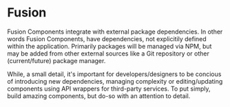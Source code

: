 # Fusion
Fusion Components integrate with external package dependencies. In other words Fusion Components, have dependencies, not explicitily defined within the application. Primarily packages will be managed via NPM, but may be added from other external sources like a Git repository or other (current/future) package manager.

While, a small detail, it's important for developers/designers to be concious of introducing new dependencies, managing complexity or editing/updating components using API wrappers for third-party services. To put simply, build amazing components, but do-so with an attention to detail.